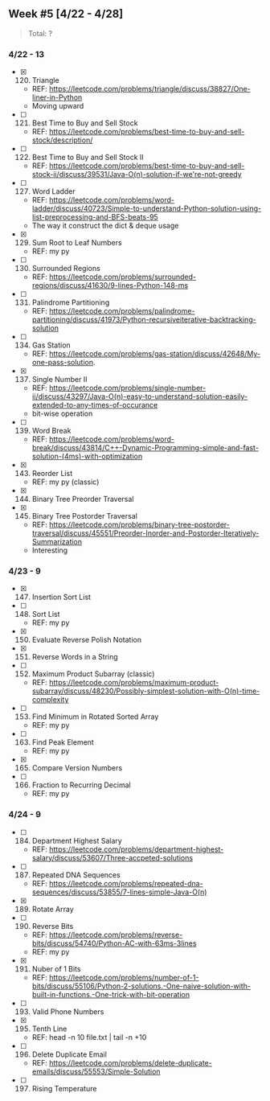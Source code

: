 ## Week #5 [4/22 - 4/28]

> Total: ?

### 4/22 - 13

* [x] 120. Triangle

  * REF: https://leetcode.com/problems/triangle/discuss/38827/One-liner-in-Python
  * Moving upward

* [ ] 121. Best Time to Buy and Sell Stock

  * REF: https://leetcode.com/problems/best-time-to-buy-and-sell-stock/description/

* [ ] 122. Best Time to Buy and Sell Stock II

  * REF: https://leetcode.com/problems/best-time-to-buy-and-sell-stock-ii/discuss/39531/Java-O(n)-solution-if-we're-not-greedy

* [ ] 127. Word Ladder

  * REF: https://leetcode.com/problems/word-ladder/discuss/40723/Simple-to-understand-Python-solution-using-list-preprocessing-and-BFS-beats-95
  * The way it construct the dict & deque usage

* [x] 129. Sum Root to Leaf Numbers

  * REF: my py

* [ ] 130. Surrounded Regions

  * REF: https://leetcode.com/problems/surrounded-regions/discuss/41630/9-lines-Python-148-ms

* [ ] 131. Palindrome Partitioning

  * REF: https://leetcode.com/problems/palindrome-partitioning/discuss/41973/Python-recursiveiterative-backtracking-solution

* [ ] 134. Gas Station

  * REF: https://leetcode.com/problems/gas-station/discuss/42648/My-one-pass-solution.

* [x] 137. Single Number II

  * REF: https://leetcode.com/problems/single-number-ii/discuss/43297/Java-O(n)-easy-to-understand-solution-easily-extended-to-any-times-of-occurance
  * bit-wise operation

* [ ] 139. Word Break

  * REF: https://leetcode.com/problems/word-break/discuss/43814/C++-Dynamic-Programming-simple-and-fast-solution-(4ms)-with-optimization

* [x] 143. Reorder List

  * REF: my py (classic)

* [x] 144. Binary Tree Preorder Traversal

* [x] 145. Binary Tree Postorder Traversal
  * REF: https://leetcode.com/problems/binary-tree-postorder-traversal/discuss/45551/Preorder-Inorder-and-Postorder-Iteratively-Summarization
  * Interesting

### 4/23 - 9

* [x] 147. Insertion Sort List

* [ ] 148. Sort List

  * REF: my py

* [x] 150. Evaluate Reverse Polish Notation

* [x] 151. Reverse Words in a String

* [ ] 152. Maximum Product Subarray (classic)

  * REF: https://leetcode.com/problems/maximum-product-subarray/discuss/48230/Possibly-simplest-solution-with-O(n)-time-complexity

* [ ] 153. Find Minimum in Rotated Sorted Array

  * REF: my py

* [ ] 163. Find Peak Element

  * REF: my py

* [x] 165. Compare Version Numbers

* [ ] 166. Fraction to Recurring Decimal
  * REF: my py

### 4/24 - 9

* [ ] 184. Department Highest Salary

  * REF: https://leetcode.com/problems/department-highest-salary/discuss/53607/Three-accpeted-solutions

* [ ] 187. Repeated DNA Sequences

  * REF: https://leetcode.com/problems/repeated-dna-sequences/discuss/53855/7-lines-simple-Java-O(n)

* [x] 189. Rotate Array

* [ ] 190. Reverse Bits

  * REF: https://leetcode.com/problems/reverse-bits/discuss/54740/Python-AC-with-63ms-3lines
  * REF: my py

* [x] 191. Nuber of 1 Bits

  * REF: https://leetcode.com/problems/number-of-1-bits/discuss/55106/Python-2-solutions.-One-naive-solution-with-built-in-functions.-One-trick-with-bit-operation

* [ ] 193. Valid Phone Numbers

* [x] 195. Tenth Line

  * REF: head -n 10 file.txt | tail -n +10

* [ ] 196. Delete Duplicate Email

  * REF: https://leetcode.com/problems/delete-duplicate-emails/discuss/55553/Simple-Solution

* [ ] 197. Rising Temperature
